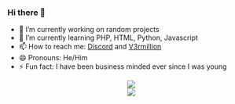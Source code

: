 ### Hi there 👋
- 🔭 I’m currently working on random projects
- 🌱 I’m currently learning PHP, HTML, Python, Javascript
- 📫 How to reach me: [Discord](https://www.discord.com/users/666731058649366556) and [V3rmillion](https://v3rmillion.net/member.php?action=profile&uid=2606789)
- 😄 Pronouns: He/Him
- ⚡ Fun fact: I have been business minded ever since I was young  

<div align="center">
<img align="center" src="https://komarev.com/ghpvc/?username=maplerxyz&color=e22319" /><br>
<img align="center" src="https://discord.c99.nl/widget/theme-3/666731058649366556.png" /><br>
</div>

